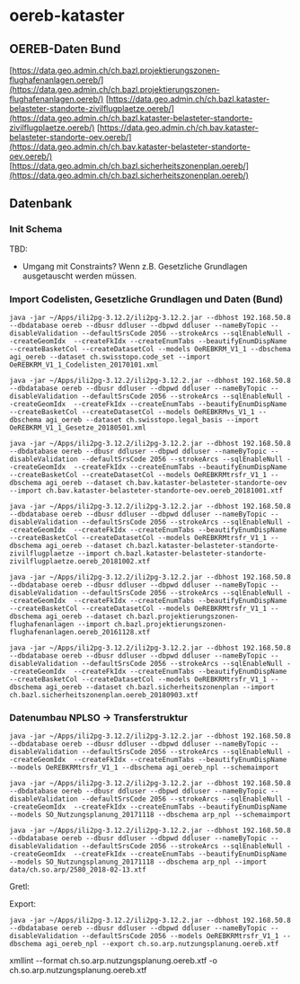 # oereb-kataster

## OEREB-Daten Bund
[https://data.geo.admin.ch/ch.bazl.projektierungszonen-flughafenanlagen.oereb/](https://data.geo.admin.ch/ch.bazl.projektierungszonen-flughafenanlagen.oereb/)
[https://data.geo.admin.ch/ch.bazl.kataster-belasteter-standorte-zivilflugplaetze.oereb/](https://data.geo.admin.ch/ch.bazl.kataster-belasteter-standorte-zivilflugplaetze.oereb/)
[https://data.geo.admin.ch/ch.bav.kataster-belasteter-standorte-oev.oereb/](https://data.geo.admin.ch/ch.bav.kataster-belasteter-standorte-oev.oereb/)
[https://data.geo.admin.ch/ch.bazl.sicherheitszonenplan.oereb/](https://data.geo.admin.ch/ch.bazl.sicherheitszonenplan.oereb/)


## Datenbank

### Init Schema

TBD: 
- Umgang mit Constraints? Wenn z.B. Gesetzliche Grundlagen ausgetauscht werden müssen.

### Import Codelisten, Gesetzliche Grundlagen und Daten (Bund)
```
java -jar ~/Apps/ili2pg-3.12.2/ili2pg-3.12.2.jar --dbhost 192.168.50.8 --dbdatabase oereb --dbusr ddluser --dbpwd ddluser --nameByTopic --disableValidation --defaultSrsCode 2056 --strokeArcs --sqlEnableNull --createGeomIdx  --createFkIdx --createEnumTabs --beautifyEnumDispName --createBasketCol --createDatasetCol --models OeREBKRM_V1_1 --dbschema agi_oereb --dataset ch.swisstopo.code_set --import OeREBKRM_V1_1_Codelisten_20170101.xml
```

```
java -jar ~/Apps/ili2pg-3.12.2/ili2pg-3.12.2.jar --dbhost 192.168.50.8 --dbdatabase oereb --dbusr ddluser --dbpwd ddluser --nameByTopic --disableValidation --defaultSrsCode 2056 --strokeArcs --sqlEnableNull --createGeomIdx  --createFkIdx --createEnumTabs --beautifyEnumDispName --createBasketCol --createDatasetCol --models OeREBKRMvs_V1_1 --dbschema agi_oereb --dataset ch.swisstopo.legal_basis --import OeREBKRM_V1_1_Gesetze_20180501.xml
```

```
java -jar ~/Apps/ili2pg-3.12.2/ili2pg-3.12.2.jar --dbhost 192.168.50.8 --dbdatabase oereb --dbusr ddluser --dbpwd ddluser --nameByTopic --disableValidation --defaultSrsCode 2056 --strokeArcs --sqlEnableNull --createGeomIdx  --createFkIdx --createEnumTabs --beautifyEnumDispName --createBasketCol --createDatasetCol --models OeREBKRMtrsfr_V1_1 --dbschema agi_oereb --dataset ch.bav.kataster-belasteter-standorte-oev --import ch.bav.kataster-belasteter-standorte-oev.oereb_20181001.xtf
```

```
java -jar ~/Apps/ili2pg-3.12.2/ili2pg-3.12.2.jar --dbhost 192.168.50.8 --dbdatabase oereb --dbusr ddluser --dbpwd ddluser --nameByTopic --disableValidation --defaultSrsCode 2056 --strokeArcs --sqlEnableNull --createGeomIdx  --createFkIdx --createEnumTabs --beautifyEnumDispName --createBasketCol --createDatasetCol --models OeREBKRMtrsfr_V1_1 --dbschema agi_oereb --dataset ch.bazl.kataster-belasteter-standorte-zivilflugplaetze --import ch.bazl.kataster-belasteter-standorte-zivilflugplaetze.oereb_20181002.xtf
```

```
java -jar ~/Apps/ili2pg-3.12.2/ili2pg-3.12.2.jar --dbhost 192.168.50.8 --dbdatabase oereb --dbusr ddluser --dbpwd ddluser --nameByTopic --disableValidation --defaultSrsCode 2056 --strokeArcs --sqlEnableNull --createGeomIdx  --createFkIdx --createEnumTabs --beautifyEnumDispName --createBasketCol --createDatasetCol --models OeREBKRMtrsfr_V1_1 --dbschema agi_oereb --dataset ch.bazl.projektierungszonen-flughafenanlagen --import ch.bazl.projektierungszonen-flughafenanlagen.oereb_20161128.xtf
```

```
java -jar ~/Apps/ili2pg-3.12.2/ili2pg-3.12.2.jar --dbhost 192.168.50.8 --dbdatabase oereb --dbusr ddluser --dbpwd ddluser --nameByTopic --disableValidation --defaultSrsCode 2056 --strokeArcs --sqlEnableNull --createGeomIdx  --createFkIdx --createEnumTabs --beautifyEnumDispName --createBasketCol --createDatasetCol --models OeREBKRMtrsfr_V1_1 --dbschema agi_oereb --dataset ch.bazl.sicherheitszonenplan --import ch.bazl.sicherheitszonenplan.oereb_20180903.xtf
```

### Datenumbau NPLSO -> Transferstruktur

```
java -jar ~/Apps/ili2pg-3.12.2/ili2pg-3.12.2.jar --dbhost 192.168.50.8 --dbdatabase oereb --dbusr ddluser --dbpwd ddluser --nameByTopic --disableValidation --defaultSrsCode 2056 --strokeArcs --sqlEnableNull --createGeomIdx  --createFkIdx --createEnumTabs --beautifyEnumDispName --models OeREBKRMtrsfr_V1_1 --dbschema agi_oereb_npl --schemaimport
```

```
java -jar ~/Apps/ili2pg-3.12.2/ili2pg-3.12.2.jar --dbhost 192.168.50.8 --dbdatabase oereb --dbusr ddluser --dbpwd ddluser --nameByTopic --disableValidation --defaultSrsCode 2056 --strokeArcs --sqlEnableNull --createGeomIdx  --createFkIdx --createEnumTabs --beautifyEnumDispName --models SO_Nutzungsplanung_20171118 --dbschema arp_npl --schemaimport
```

```
java -jar ~/Apps/ili2pg-3.12.2/ili2pg-3.12.2.jar --dbhost 192.168.50.8 --dbdatabase oereb --dbusr ddluser --dbpwd ddluser --nameByTopic --disableValidation --defaultSrsCode 2056 --strokeArcs --sqlEnableNull --createGeomIdx  --createFkIdx --createEnumTabs --beautifyEnumDispName --models SO_Nutzungsplanung_20171118 --dbschema arp_npl --import data/ch.so.arp/2580_2018-02-13.xtf
```

Gretl:



Export:
```
java -jar ~/Apps/ili2pg-3.12.2/ili2pg-3.12.2.jar --dbhost 192.168.50.8 --dbdatabase oereb --dbusr ddluser --dbpwd ddluser --nameByTopic --disableValidation --defaultSrsCode 2056 --models OeREBKRMtrsfr_V1_1 --dbschema agi_oereb_npl --export ch.so.arp.nutzungsplanung.oereb.xtf
```

xmllint --format ch.so.arp.nutzungsplanung.oereb.xtf -o ch.so.arp.nutzungsplanung.oereb.xtf